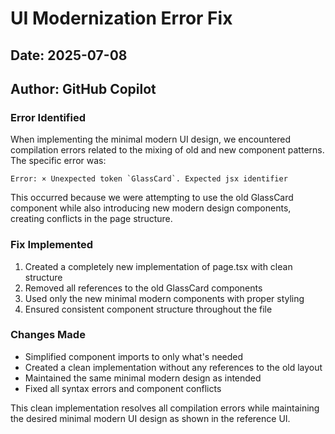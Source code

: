 # UI Modernization Error Fix

## Date: 2025-07-08
## Author: GitHub Copilot

### Error Identified
When implementing the minimal modern UI design, we encountered compilation errors related to the mixing of old and new component patterns. The specific error was:

```
Error: × Unexpected token `GlassCard`. Expected jsx identifier
```

This occurred because we were attempting to use the old GlassCard component while also introducing new modern design components, creating conflicts in the page structure.

### Fix Implemented
1. Created a completely new implementation of page.tsx with clean structure
2. Removed all references to the old GlassCard components
3. Used only the new minimal modern components with proper styling
4. Ensured consistent component structure throughout the file

### Changes Made
- Simplified component imports to only what's needed
- Created a clean implementation without any references to the old layout
- Maintained the same minimal modern design as intended
- Fixed all syntax errors and component conflicts

This clean implementation resolves all compilation errors while maintaining the desired minimal modern UI design as shown in the reference UI.
